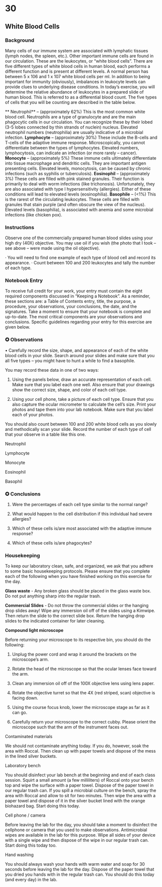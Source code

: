 # 30

## White Blood Cells

### Background

Many cells of our immune system are associated with lymphatic tissues (lymph nodes, the spleen, etc.). Other important immune cells are found in our circulation. These are the leukocytes, or “white blood cells”. There are five different types of white blood cells in human blood, each performs a different function and is present at different levels. A normal person has between 5 x 106 and 1 x 107 white blood cells per ml. In addition to being important for immunity (obviously), imbalances in leukocyte levels can provide clues to underlying disease conditions. In today’s exercise, you will determine the relative abundance of leukocytes in a prepared slide of human blood. This is referred to as a differential blood count. The five types of cells that you will be counting are described in the table below.

** Neutrophil** – (approximately 62%)
This is the most common white blood cell. Neutrophils are a type of granulocyte and are the main phagocytic cells in our circulation. You can recognize these by their lobed (3-5 lobes connected by thin strands of nuclein) nucleus. Elevated neutrophil numbers (neutrophilia) are usually indicative of a microbial infection.
**Lymphocyte** – (approximately 30%)
These include the B-cells and T-cells of the adaptive immune response. Microscopically, you cannot differentiate between the types of lymphocytes. Elevated numbers, lymphocytosis, can indicate an infection (or more rarely – cancer).
**Monocyte** – (approximately 5%)
These immune cells ultimately differentiate into tissue macrophage and dendritic cells. They are important antigen presenting cells. Elevated levels, monocytosis, can be caused by chronic infections (such as syphilis or tuberculosis).
**Eosinophil** – (approximately 3%)
These cells are filled with pink stained granules. Their function is primarily to deal with worm infections (like trichonosis). Unfortunately, they are also associated with type I hypersensitivity (allergies). Either of these conditions will lead to elevated levels (eosinophilia).
**Basophile** – (<1%)
This is the rarest of the circulating leukocytes. These cells are filled with granules that stain purple (and often obscure the view of the nucleus). Elevated levels (basophilia), is associated with anemia and some microbial infections (like chicken pox).
### Instructions
Observe one of the commercially prepared human blood slides using your high dry (40X) objective. You may use oil if you wish (the photo that I took – see above – were made using the oil objective).

· You will need to find one example of each type of blood cell and record its appearance.
· Count between 100 and 200 leukocytes and tally the number of each type.

### Notebook Entry
To receive full credit for your work, your entry must contain the eight required components discussed in “Keeping a Notebook”. As a reminder, these sections are: a Table of Contents entry, title, the purpose, a procedure, your observations, your conclusions, the date, and the signatures. Take a moment to ensure that your notebook is complete and up-to-date. The most critical components are your observations and conclusions. Specific guidelines regarding your entry for this exercise are given below.

### ✪ Observations
• Carefully record the size, shape, and appearance of each of the white blood cells in your slide. Search around your slides and make sure that you all five types – you might have to hunt a while to find a basophile.

You may record these data in one of two ways:

1) Using the panels below, draw an accurate representation of each cell. Make sure that you label each one well. Also ensure that your drawings show the correct size, shape, and color of each cell type.

2) Using your cell phone, take a picture of each cell type. Ensure that you also capture the ocular micrometer to calculate the cell’s size. Print your photos and tape them into your lab notebook. Make sure that you label each of your photos.

You should also count between 100 and 200 white blood cells as you slowly and methodically scan your slide. Record the number of each type of cell that your observe in a table like this one.

Neutrophil

Lymphocyte

Monocyte

Eosinophil

Basophil

### ✪ Conclusions

1. Were the percentages of each cell type similar to the normal range?

2. What would happen to the cell distribution if this individual had severe allergies?

3. Which of these cells is/are most associated with the adaptive immune response?

4. Which of these cells is/are phagocytes?

### Housekeeping

To keep our laboratory clean, safe, and organized, we ask that you adhere to some basic housekeeping protocols. Please ensure that you complete each of the following when you have finished working on this exercise for the day.

**Glass waste**  -  Any broken glass should be placed in the glass waste box. Do not put anything sharp into the regular trash.

**Commercial Slides**  -  Do not throw the commercial slides or the hanging drop slides away! Wipe any immersion oil off of the slides using a Kimwipe. Then return the slide to the correct slide box. Return the hanging drop slides to the indicated container for later cleaning.

**Compound light microscope**

Before returning your microscope to its respective bin, you should do the following:

1. Unplug the power cord and wrap it around the brackets on the microscope’s arm.

2. Rotate the head of the microscope so that the ocular lenses face toward the arm.

3. Clean any immersion oil off of the 100X objective lens using lens paper.

4. Rotate the objective turret so that the 4X (red striped, scan) objective is facing down.

5. Using the course focus knob, lower the microscope stage as far as it can go.

6. Carefully return your microscope to the correct cubby. Please orient the microscope such that the arm of the instrument faces out.

Contaminated materials

We should not contaminate anything today. If you do, however, soak the area with Roccal. Then clean up with paper towels and dispose of the mess in the lined silver buckets.

Laboratory bench

You should disinfect your lab bench at the beginning and end of each class session. Squirt a small amount (a few milliliters) of Roccal onto your bench top and wipe the surface with a paper towel. Dispose of the paper towel in our regular trash can. If you spill a microbial culture on the bench, spray the area with Roccal and allow to sit for two minutes. Then wipe the area with a paper towel and dispose of it in the silver bucket lined with the orange biohazard bag. Start doing this today.

Cell phone / camera

Before leaving the lab for the day, you should take a moment to disinfect the cellphone or camera that you used to make observations. Antimicrobial wipes are available in the lab for this purpose. Wipe all sides of your device with a single wipe and then dispose of the wipe in our regular trash can. Start doing this today too.

Hand washing

You should always wash your hands with warm water and soap for 30 seconds before leaving the lab for the day. Dispose of the paper towel that you dried you hands with in the regular trash can. You should do this today (and every day) in the lab.
